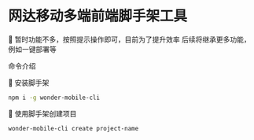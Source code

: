 # 网达移动多端前端脚手架工具

🌰 暂时功能不多，按照提示操作即可，目前为了提升效率
后续将继承更多功能，例如一键部署等

命令介绍

🍎 安装脚手架
```bash
npm i -g wonder-mobile-cli
```

🍏 使用脚手架创建项目

```bash
wonder-mobile-cli create project-name
```
